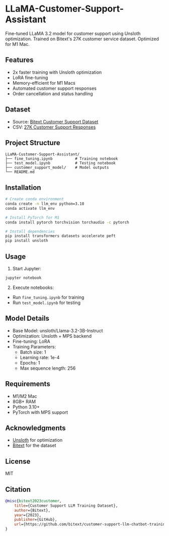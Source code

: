 # LLaMA-Customer-Support-Assistant

Fine-tuned LLaMA 3.2 model for customer support using Unsloth optimization. Trained on Bitext's 27K customer service dataset. Optimized for M1 Mac.

## Features
- 2x faster training with Unsloth optimization
- LoRA fine-tuning
- Memory-efficient for M1 Macs
- Automated customer support responses
- Order cancellation and status handling

## Dataset
- Source: [Bitext Customer Support Dataset](https://github.com/bitext/customer-support-llm-chatbot-training-dataset)
- CSV: [27K Customer Support Responses](https://raw.githubusercontent.com/bitext/customer-support-llm-chatbot-training-dataset/main/data/Bitext_Sample_Customer_Support_Training_Dataset_27K_responses-v11.csv)

## Project Structure
```
LLaMA-Customer-Support-Assistant/
├── fine_tuning.ipynb          # Training notebook
├── test_model.ipynb           # Testing notebook
├── customer_support_model/    # Model outputs
└── README.md
```

## Installation
```bash
# Create conda environment
conda create -n llm_env python=3.10
conda activate llm_env

# Install PyTorch for M1
conda install pytorch torchvision torchaudio -c pytorch

# Install dependencies
pip install transformers datasets accelerate peft
pip install unsloth
```

## Usage
1. Start Jupyter:
```bash
jupyter notebook
```

2. Execute notebooks:
- Run `fine_tuning.ipynb` for training
- Run `test_model.ipynb` for testing

## Model Details
- Base Model: unsloth/Llama-3.2-3B-Instruct
- Optimization: Unsloth + MPS backend
- Fine-tuning: LoRA
- Training Parameters:
  - Batch size: 1
  - Learning rate: 1e-4
  - Epochs: 1
  - Max sequence length: 256

## Requirements
- M1/M2 Mac
- 8GB+ RAM
- Python 3.10+
- PyTorch with MPS support

## Acknowledgments
- [Unsloth](https://github.com/unslothai/unsloth) for optimization
- [Bitext](https://github.com/bitext) for the dataset

## License
MIT

## Citation
```bibtex
@misc{bitext2023customer,
    title={Customer Support LLM Training Dataset},
    author={Bitext},
    year={2023},
    publisher={GitHub},
    url={https://github.com/bitext/customer-support-llm-chatbot-training-dataset}
}
```

